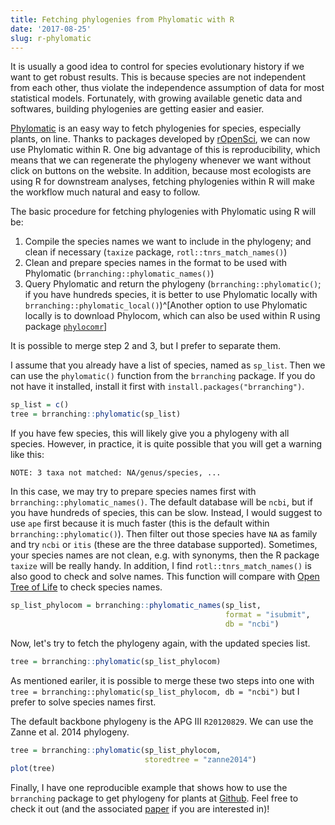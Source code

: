 ```yaml
---
title: Fetching phylogenies from Phylomatic with R
date: '2017-08-25'
slug: r-phylomatic
---
```


It is usually a good idea to control for species evolutionary history if we want to get robust results. This is because species are not independent from each other, thus violate the independence assumption of data for most statistical models. Fortunately, with growing available genetic data and softwares, building phylogenies are getting easier and easier. 

[Phylomatic](http://phylodiversity.net/phylomatic/) is an easy way to fetch phylogenies for species, especially plants, on line. Thanks to packages developed by [rOpenSci](https://ropensci.org), we can now use Phylomatic within R. One big advantage of this is reproducibility, which means that we can regenerate the phylogeny whenever we want without click on buttons on the website. In addition, because most ecologists are using R for downstream analyses, fetching phylogenies within R will make the workflow much natural and easy to follow.

The basic procedure for fetching phylogenies with Phylomatic using R will be:

1. Compile the species names we want to include in the phylogeny; and clean if necessary (`taxize` package, `rotl::tnrs_match_names()`)
2. Clean and prepare species names in the format to be used with Phylomatic (`brranching::phylomatic_names()`)
3. Query Phylomatic and return the phylogeny (`brranching::phylomatic()`; if you have hundreds species, it is better to use Phylomatic locally with `brranching::phylomatic_local()`)^[Another option to use Phylomatic locally is to download Phylocom, which can also be used within R using package [`phylocomr`](https://github.com/ropensci/phylocomr)]

It is possible to merge step 2 and 3, but I prefer to separate them.

I assume that you already have a list of species, named as `sp_list`. Then we can use the `phylomatic()` function from the `brranching` package. If you do not have it installed, install it first with `install.packages("brranching")`.

```r
sp_list = c()
tree = brranching::phylomatic(sp_list)
```

If you have few species, this will likely give you a phylogeny with all species. However, in practice, it is quite possible that you will get a warning like this:

    NOTE: 3 taxa not matched: NA/genus/species, ...

In this case, we may try to prepare species names first with `brranching::phylomatic_names()`. The default database will be `ncbi`, but if you have hundreds of species, this can be slow. Instead, I would suggest to use `ape` first because it is much faster (this is the default within `brranching::phylomatic()`). Then filter out those species have `NA` as family and try `ncbi` or `itis` (these are the three database supported). Sometimes, your species names are not clean, e.g. with synonyms, then the R package `taxize` will be really handy. In addition, I find `rotl::tnrs_match_names()` is also good to check and solve names. This function will compare with [Open Tree of Life](https://tree.opentreeoflife.org/opentree/argus/opentree9.1@ott93302) to check species names.

```r
sp_list_phylocom = brranching::phylomatic_names(sp_list, 
                                                format = "isubmit", 
                                                db = "ncbi")
```

Now, let's try to fetch the phylogeny again, with the updated species list.

```r
tree = brranching::phylomatic(sp_list_phylocom)
```

As mentioned eariler, it is possible to merge these two steps into one with `tree = brranching::phylomatic(sp_list_phylocom, db = "ncbi")` but I prefer to solve species names first.

The default backbone phylogeny is the APG III `R20120829`. We can use the Zanne et al. 2014 phylogeny.

```r
tree = brranching::phylomatic(sp_list_phylocom, 
                              storedtree = "zanne2014")
plot(tree)
```

Finally, I have one reproducible example that shows how to use the `brranching` package to get phylogeny for plants at [Github](https://github.com/daijiang/New_Phytologist_Appendix/blob/master/1-data.R). Feel free to check it out (and the associated [paper](http://onlinelibrary.wiley.com/doi/10.1111/nph.14397/abstract) if you are interested in)!
